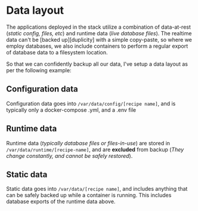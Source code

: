 # Data layout

The applications deployed in the stack utilize a combination of data-at-rest (_static config, files, etc_) and runtime data (_live database files_). The realtime data can't be [backed up][duplicity] with a simple copy-paste, so where we employ databases, we also include containers to perform a regular export of database data to a filesystem location.

So that we can confidently backup all our data, I've setup a data layout as per the following example:

## Configuration data

Configuration data goes into `/var/data/config/[recipe name]`, and is typically only a docker-compose .yml, and a .env file

## Runtime data

Runtime data (*typically database files or files-in-use*) are stored in `/var/data/runtime/[recipe-name]`, and are **excluded** from backup (_They change constantly, and cannot be safely restored_).

## Static data

Static data goes into `/var/data/[recipe name]`, and includes anything that can be safely backed up while a container is running. This includes database exports of the runtime data above.
